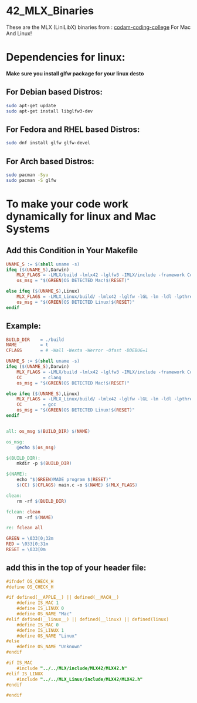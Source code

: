 # 42_MLX_Binaries
These are the MLX (LiniLibX) binaries from :
[codam-coding-college](https://github.com/codam-coding-college/MLX42)
For Mac And Linux!

# Dependencies for linux:
**Make sure you install glfw package for your linux desto**

## For Debian based Distros:
```bash
sudo apt-get update
sudo apt-get install libglfw3-dev
```

## For Fedora and RHEL based Distros:
```bash
sudo dnf install glfw glfw-devel
```

## For Arch based Distros:
```bash
sudo pacman -Syu
sudo pacman -S glfw
```
# To make your code work dynamically for linux and Mac Systems

## Add this Condition in Your Makefile
```Makefile
UNAME_S := $(shell uname -s)
ifeq ($(UNAME_S),Darwin)
	MLX_FLAGS = -LMLX/build -lmlx42 -lglfw3 -IMLX/include -framework Cocoa -framework OpenGL -framework IOKit
	os_msg = "$(GREEN)OS DETECTED Mac!$(RESET)"

else ifeq ($(UNAME_S),Linux)
	MLX_FLAGS = -LMLX_Linux/build/ -lmlx42 -lglfw -lGL -lm -ldl -lpthread -lX11 -I MLX_Linux/include
	os_msg = "$(GREEN)OS DETECTED Linux!$(RESET)"
endif
```

## Example:
```Makefile
BUILD_DIR    = ./build
NAME		 = t
CFLAGS       = # -Wall -Wexta -Werror -Ofast -DDEBUG=1 

UNAME_S := $(shell uname -s)
ifeq ($(UNAME_S),Darwin)
	MLX_FLAGS = -LMLX/build -lmlx42 -lglfw3 -IMLX/include -framework Cocoa -framework OpenGL -framework IOKit
	CC        = clang
	os_msg = "$(GREEN)OS DETECTED Mac!$(RESET)"

else ifeq ($(UNAME_S),Linux)
	MLX_FLAGS = -LMLX_Linux/build/ -lmlx42 -lglfw -lGL -lm -ldl -lpthread -lX11 -I MLX_Linux/include
	CC		  = gcc
	os_msg = "$(GREEN)OS DETECTED Linux!$(RESET)"
endif


all: os_msg $(BUILD_DIR) $(NAME)

os_msg:
	@echo $(os_msg)

$(BUILD_DIR):
	mkdir -p $(BUILD_DIR)

$(NAME):
	echo "$(GREEN)MADE program $(RESET)"
	$(CC) $(CFLAGS) main.c -o $(NAME) $(MLX_FLAGS)

clean:
	rm -rf $(BUILD_DIR)

fclean: clean
	rm -rf $(NAME)

re: fclean all

GREEN = \033[0;32m
RED = \033[0;31m
RESET = \033[0m
```

## add this in the top of your header file:
```c
#ifndef OS_CHECK_H
#define OS_CHECK_H

#if defined(__APPLE__) || defined(__MACH__)
    #define IS_MAC 1
    #define IS_LINUX 0
    #define OS_NAME "Mac"
#elif defined(__linux__) || defined(__linux) || defined(linux)
    #define IS_MAC 0
    #define IS_LINUX 1
    #define OS_NAME "Linux"
#else
    #define OS_NAME "Unknown"
#endif

#if IS_MAC
	#include "../../MLX/include/MLX42/MLX42.h"
#elif IS_LINUX
	#include "../../MLX_Linux/include/MLX42/MLX42.h"
#endif

#endif
```